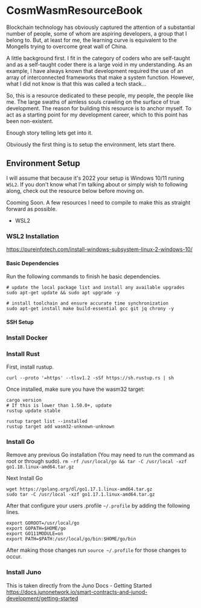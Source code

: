 # CosmWasmResourceBook

Blockchain technology has obviously captured the attention of a substantial number of people, some of whom are aspiring developers, a group that I belong to. But, at least for me, the learning curve is equivalent to the Mongells trying to overcome great wall of China. 
 
A little background first. I fit in the category of coders who are self-taught and as a self-taught coder there is a large void in my understanding. As an example, I have always known that development required the use of an array of interconnected frameworks that make a system function. However, what I did not know is that this was called a tech stack... 
 
So, this is a resource dedicated to these people, my people, the people like me. The large swaths of aimless souls crawling on the surface of true development. The reason for building this resource is to anchor myself. To act as a starting point for my development career, which to this point has been non-existent. 
 
Enough story telling lets get into it. 
 
Obviously the first thing is to setup the environment, lets start there. 


## Environment Setup

I will assume that because it's 2022 your setup is Windows 10/11 runing `WSL2`.
If you don't know what I'm talking about or simply wish to following along, check out the resource below before moving on.

Cooming Soon. A few resources I need to compile to make this as straight forward as possible.
* WSL2 







### WSL2 Installation

https://pureinfotech.com/install-windows-subsystem-linux-2-windows-10/







#### Basic Dependencies

Run the following commands to finish he basic dependencies.
```
# update the local package list and install any available upgrades
sudo apt-get update && sudo apt upgrade -y

# install toolchain and ensure accurate time synchronization
sudo apt-get install make build-essential gcc git jq chrony -y
```





#### SSH Setup



### Install Docker




### Install Rust

First, install rustup. 

 `curl --proto '=https' --tlsv1.2 -sSf https://sh.rustup.rs | sh`

Once installed, make sure you have the wasm32 target:

```rustup default stable
cargo version
# If this is lower than 1.50.0+, update
rustup update stable

rustup target list --installed
rustup target add wasm32-unknown-unknown
```




### Install Go
Remove any previous Go installation (You may need to run the command as root or through sudo).
`rm -rf /usr/local/go && tar -C /usr/local -xzf go1.18.linux-amd64.tar.gz`

Next Install Go
```
wget https://golang.org/dl/go1.17.1.linux-amd64.tar.gz
sudo tar -C /usr/local -xzf go1.17.1.linux-amd64.tar.gz
```

After that configure your users .profile `~/.profile` by adding the following lines.
```
export GOROOT=/usr/local/go
export GOPATH=$HOME/go
export GO111MODULE=on
export PATH=$PATH:/usr/local/go/bin:$HOME/go/bin
```

After making those changes run `source ~/.profile` for those changes to occur.



### Install Juno

This is taken directly from the Juno Docs - Getting Started 
https://docs.junonetwork.io/smart-contracts-and-junod-development/getting-started







 
